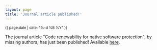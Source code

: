 ```yaml
---
layout: page
title: 'Journal article published!'
---
```


<small>{{ page.date | date: "%-d %B %Y" }}</small>

The journal article "Code renewability for native software protection", by missing authors, has just been published! Available [here](https://doi.org/10.1145/3404891).
